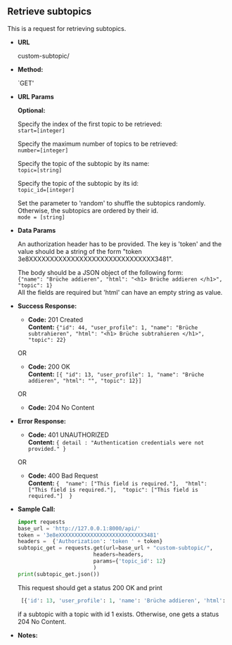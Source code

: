 **Retrieve subtopics**
----
  This is a request for retrieving subtopics. 
  
* **URL**

  custom-subtopic/

* **Method:**

  `GET' 
  
*  **URL Params**

     **Optional:** <br>
     
      Specify the index of the first topic to be retrieved: <br>
      `start=[integer]`
       
      Specify the maximum number of topics to be retrieved:  <br>
      `number=[integer]`
       
      Specify the topic of the subtopic by its name: <br>
      `topic=[string]`
       
      Specify the topic of the subtopic by its id: <br>
      `topic_id=[integer]`

      Set the parameter to 'random' to shuffle the subtopics randomly. Otherwise, the subtopics are 
      ordered by their id. <br> 
      `mode = [string]`
  
* **Data Params**

    An authorization header has to be provided. The key is 'token' 
    and the value should be a string of the form "token 3e8XXXXXXXXXXXXXXXXXXXXXXXXXXXXXX3481". 
    
    The body should be a JSON object of the following form: <br>
    `{"name": "Brüche addieren", "html": "<h1> Brüche addieren </h1>", "topic": 1}` <br>
    All the fields are required but 'html' can have an empty string as value.
    
    
* **Success Response:**

  * **Code:** 201 Created <br />
    **Content:** `{"id": 44, "user_profile": 1, "name": "Brüche subtrahieren", "html": "<h1> Brüche subtrahieren </h1>",
     "topic": 22}`
     
  OR
    
  * **Code:** 200 OK <br />
    **Content:** `[{ "id": 13, "user_profile": 1, "name": "Brüche addieren", "html": "", "topic": 12}]`
                  
  OR
                  
  * **Code:** 204 No Content <br />
 
* **Error Response:**

  * **Code:** 401 UNAUTHORIZED <br />
    **Content:** `{ detail : "Authentication credentials were not provided." }`

  OR

  * **Code:** 400 Bad Request <br />
    **Content:** `{ 
                      "name": ["This field is required."], 
                      "html": ["This field is required."], 
                      "topic": ["This field is required."] 
                  }`

* **Sample Call:**

    ```python
    import requests
    base_url = 'http://127.0.0.1:8000/api/'
    token = '3e8eXXXXXXXXXXXXXXXXXXXXXXXXXXX3481'
    headers =  {'Authorization': 'token ' + token}
    subtopic_get = requests.get(url=base_url + "custom-subtopic/", 
                            headers=headers, 
                            params={'topic_id': 12}
                            )
    print(subtopic_get.json())
     ``` 
     
     This request should get a status 200 OK and print
     ```python
      [{'id': 13, 'user_profile': 1, 'name': 'Brüche addieren', 'html': '', 'topic': 12}]     
     ```
     if a subtopic with a topic with id 1 exists. Otherwise, one gets a status 204 No Content. 
    
* **Notes:**

   
